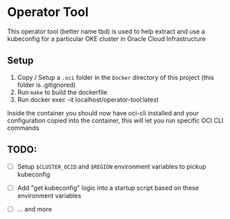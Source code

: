 # Operator Tool

This operator tool (better name tbd) is used to help extract and use a kubeconfig for a particular OKE cluster in Oracle Cloud Infrastructure

## Setup

1. Copy / Setup a `.oci` folder in the `Docker` directory of this project (this folder is .gitignored)
2. Run `make` to build the dockerfile
3. Run docker exec -it localhost/operator-tool:latest 

Inside the container you should now have oci-cli installed and your configuration copied into the container, this will let you run specific OCI CLI commands

## TODO:

- [ ] Setup `$CLUSTER_OCID` and `$REGION` environment variables to pickup kubeconfig
- [ ] Add "get kubeconfig" logic into a startup script based on these environment variables
- [ ] ... and more


